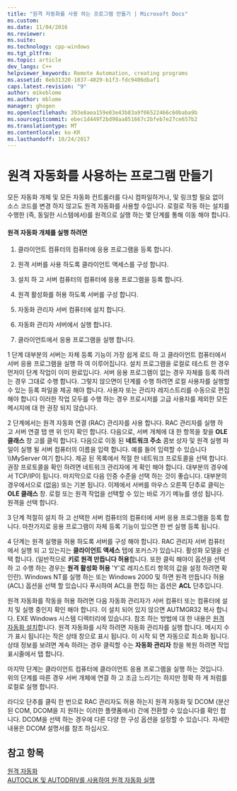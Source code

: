 ```yaml
---
title: "원격 자동화를 사용 하는 프로그램 만들기 | Microsoft Docs"
ms.custom: 
ms.date: 11/04/2016
ms.reviewer: 
ms.suite: 
ms.technology: cpp-windows
ms.tgt_pltfrm: 
ms.topic: article
dev_langs: C++
helpviewer_keywords: Remote Automation, creating programs
ms.assetid: 8eb31320-1037-4029-b1f3-fdc9406dbaf1
caps.latest.revision: "9"
author: mikeblome
ms.author: mblome
manager: ghogen
ms.openlocfilehash: 393e8aea159e83e43b83a9f06522466c60baba9b
ms.sourcegitcommit: ebec1d449f2bd98aa851667c2bfeb7e27ce657b2
ms.translationtype: MT
ms.contentlocale: ko-KR
ms.lasthandoff: 10/24/2017
---
```

# <a name="creating-programs-that-use-remote-automation"></a>원격 자동화를 사용하는 프로그램 만들기
모든 자동화 개체 및 모든 자동화 컨트롤러를 다시 컴파일하거나, 및 링크할 필요 없이 소스 코드를 변경 하지 않고도 원격 자동화를 사용할 수입니다. 로컬로 작동 하는 설치를 수행한 (즉, 동일한 시스템에서)를 원격으로 실행 하는 몇 단계를 통해 이동 해야 합니다.  
  
#### <a name="to-execute-the-remote-automation-object"></a>원격 자동화 개체를 실행 하려면  
  
1.  클라이언트 컴퓨터의 컴퓨터에 응용 프로그램을 등록 합니다.  
  
2.  원격 서버를 사용 하도록 클라이언트 액세스를 구성 합니다.  
  
3.  설치 하 고 서버 컴퓨터의 컴퓨터에 응용 프로그램을 등록 합니다.  
  
4.  원격 활성화를 허용 하도록 서버를 구성 합니다.  
  
5.  자동화 관리자 서버 컴퓨터에 설치 합니다.  
  
6.  자동화 관리자 서버에서 실행 합니다.  
  
7.  클라이언트에서 응용 프로그램을 실행 합니다.  
  
 1 단계 대부분의 서버는 자체 등록 기능이 가장 쉽게 로드 하 고 클라이언트 컴퓨터에서 서버 응용 프로그램을 실행 하 여 이루어집니다. 설치 프로그램을 로컬로 테스트 한 경우 먼저이 단계 작업이 이미 완료입니다. 서버 응용 프로그램이 없는 경우 자체를 등록 하려는 경우 그대로 수행 합니다. 그렇지 않으면이 단계를 수행 하려면 로컬 사용자를 실행할 수 있는 등록 파일을 제공 해야 합니다. 사용자 또는 관리자 레지스트리를 수동으로 편집 해야 합니다 이러한 작업 모두를 수행 하는 경우 프로시저를 고급 사용자를 제외한 모든 메시지에 대 한 권장 되지 않습니다.  
  
 2 단계에서는 원격 자동화 연결 (RAC) 관리자를 사용 합니다. RAC 관리자를 실행 하 고 서버 연결 탭 맨 위 인지 확인 합니다. 다음으로, 서버 개체에 대 한 항목을 찾을 **OLE 클래스** 창 고를 클릭 합니다. 다음으로 이동 된 **네트워크 주소** 콤보 상자 및 원격 실행 파일이 실행 될 서버 컴퓨터의 이름을 입력 합니다. 예를 들어 입력할 수 있습니다 \\\MyServer 여기 합니다. 제공 된 목록에서 적절 한 네트워크 프로토콜을 선택 합니다. 권장 프로토콜을 확인 하려면 네트워크 관리자에 게 확인 해야 합니다. 대부분의 경우에서 TCP/IP이 됩니다. 마지막으로 다음 인증 수준을 선택 하는 것이 좋습니다. 대부분의 경우에서으로 (없음) 또는 기본 됩니다. 이제에서 서버를 마우스 오른쪽 단추로 클릭는 **OLE 클래스** 창. 로컬 또는 원격 작업을 선택할 수 있는 바로 가기 메뉴를 생성 됩니다. 원격을 선택 합니다.  
  
 3 단계 적절히 설치 하 고 선택한 서버 컴퓨터의 컴퓨터에 서버 응용 프로그램을 등록 합니다. 마찬가지로 응용 프로그램이 자체 등록 기능이 있으면 한 번 실행 등록 됩니다.  
  
 4 단계는 원격 실행을 허용 하도록 서버를 구성 해야 합니다. RAC 관리자 서버 컴퓨터에서 실행 되 고 있는지는 **클라이언트 액세스** 탭에 포커스가 있습니다. 활성화 모델을 선택 합니다. (일반적으로 **키로 원격 만듭니다 허용**합니다. 또한 클릭 해야이 옵션을 선택 하 고 수행 하는 경우는 **원격 활성화 허용** 'Y'로 레지스트리 항목의 값을 설정 하려면 확인란). Windows NT를 실행 하는 또는 Windows 2000 및 하면 원격 만듭니다 허용 (ACL) 옵션을 선택 할 있습니다 푸시하여 ACL을 편집 하는 옵션은 **ACL** 단추입니다.  
  
 원격 자동화를 작동을 허용 하려면 다음 자동화 관리자가 서버 컴퓨터 또는 컴퓨터에 설치 및 실행 중인지 확인 해야 합니다. 이 설치 되어 있지 않으면 AUTMGR32 복사 합니다. EXE Windows 시스템 디렉터리에 있습니다. 참조 하는 방법에 대 한 내용은 [원격 자동화 설치](../mfc/remote-automation-installation.md)합니다. 원격 자동화를 시작 하려면 자동화 관리자를 실행 합니다. 메시지 수가 표시 됩니다는 작은 상태 창으로 표시 됩니다. 이 시작 되 면 자동으로 최소화 됩니다. 상태 정보를 보려면 계속 하려는 경우 클릭할 수는 **자동화 관리자** 창을 복원 하려면 작업 표시줄에서 탭 합니다.  
  
 마지막 단계는 클라이언트 컴퓨터에 클라이언트 응용 프로그램을 실행 하는 것입니다. 위의 단계를 따른 경우 서버 개체에 연결 하 고 조금 느리기는 하지만 정확 하 게 처럼를 로컬로 실행 합니다.  
  
 라디오 단추를 클릭 한 번으로 RAC 관리자도 허용 하는지 원격 자동화 및 DCOM (분산된 COM, DCOM을 지 원하는 이러한 플랫폼에서) 간에 전환할 수 있습니다를 확인 합니다. DCOM을 선택 하는 경우에 다른 다양 한 구성 옵션을 설정할 수 있습니다. 자세한 내용은 DCOM 설명서를 참조 하십시오.  
  
## <a name="see-also"></a>참고 항목  
 [원격 자동화](../mfc/remote-automation.md)   
 [AUTOCLIK 및 AUTODRIV를 사용하여 원격 자동화 실행](../mfc/running-remote-automation-using-autoclik-and-autodriv.md)

